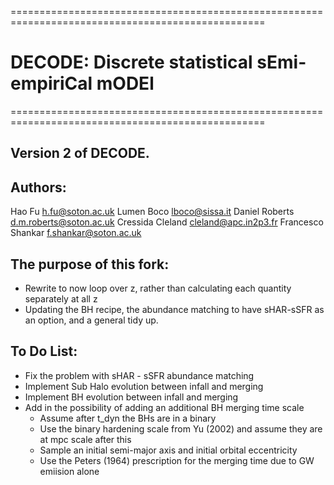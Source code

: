 ==================================================================================================

# DECODE: Discrete statistical sEmi-empiriCal mODEl

==================================================================================================



## Version 2 of DECODE.

## Authors:
Hao Fu <h.fu@soton.ac.uk>
Lumen Boco <lboco@sissa.it>
Daniel Roberts <d.m.roberts@soton.ac.uk>
Cressida Cleland <cleland@apc.in2p3.fr>
Francesco Shankar <f.shankar@soton.ac.uk>

## The purpose of this fork:
  - Rewrite to now loop over z, rather than calculating each quantity separately at all z 
  - Updating the BH recipe, the abundance matching to have sHAR-sSFR as an option, and a general tidy up.

## To Do List:
  - Fix the problem with sHAR - sSFR abundance matching
  - Implement Sub Halo evolution between infall and merging
  - Implement BH evolution between infall and merging
  - Add in the possibility of adding an additional BH merging time scale
      - Assume after t_dyn the BHs are in a binary
      - Use the binary hardening scale from Yu (2002) and assume they are at mpc scale after this 
      - Sample an initial semi-major axis and initial orbital eccentricity
      - Use the Peters (1964) prescription for the merging time due to GW emiision alone
